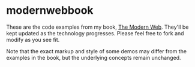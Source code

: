 modernwebbook
=============

These are the code examples from my book, [The Modern Web](http://modernwebbook/). They'll be kept updated as the technology progresses. Please feel free to fork and modify as you see fit.

Note that the exact markup and style of some demos may differ from the examples in the book, but the underlying concepts remain unchanged.
